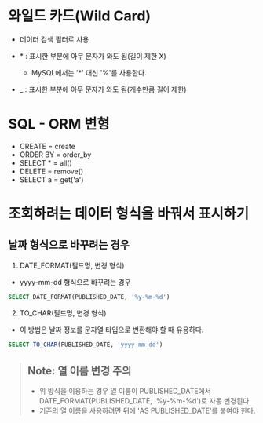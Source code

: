 # 와일드 카드(Wild Card)

- 데이터 검색 필터로 사용

- \* : 표시한 부분에 아무 문자가 와도 됨(길이 제한 X)
  - MySQL에서는 '*' 대신 '%'를 사용한다.
- \_ : 표시한 부분에 아무 문자가 와도 됨(개수만큼 길이 제한)

# SQL - ORM 변형

- CREATE = create
- ORDER BY = order_by
- SELECT * = all()
- DELETE = remove()
- SELECT a = get('a')

# 조회하려는 데이터 형식을 바꿔서 표시하기

## 날짜 형식으로 바꾸려는 경우

1. DATE_FORMAT(필드명, 변경 형식)

- yyyy-mm-dd 형식으로 바꾸려는 경우

```sql
SELECT DATE_FORMAT(PUBLISHED_DATE, '%y-%m-%d')
```

2. TO_CHAR(필드명, 변경 형식)

- 이 방법은 날짜 정보를 문자열 타입으로 변환해야 할 때 유용하다.

```sql
SELECT TO_CHAR(PUBLISHED_DATE, 'yyyy-mm-dd')
```

> ## Note: 열 이름 변경 주의
> - 위 방식을 이용하는 경우 열 이름이 PUBLISHED_DATE에서 DATE_FORMAT(PUBLISHED_DATE, '%y-%m-%d')로 자동 변경된다.
> - 기존의 열 이름을 사용하려면 뒤에 'AS PUBLISHED_DATE'를 붙여야 한다.